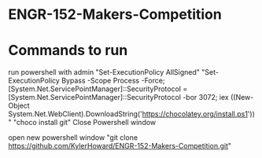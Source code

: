 # ENGR-152-Makers-Competition


# Commands to run 
run powershell with admin
"Set-ExecutionPolicy AllSigned"
"Set-ExecutionPolicy Bypass -Scope Process -Force; [System.Net.ServicePointManager]::SecurityProtocol = [System.Net.ServicePointManager]::SecurityProtocol -bor 3072; iex ((New-Object System.Net.WebClient).DownloadString('https://chocolatey.org/install.ps1'))"
"choco install git"
Close Powershell window


open new powershell window
"git clone https://github.com/KylerHoward/ENGR-152-Makers-Competition.git"
